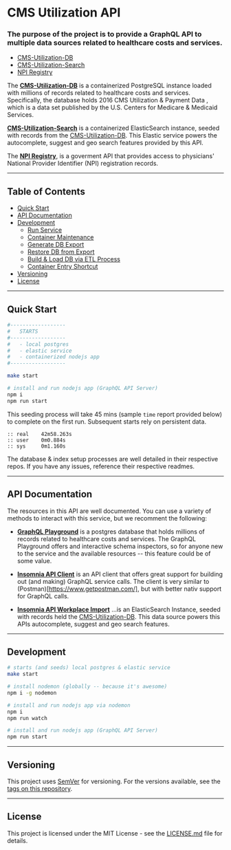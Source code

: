 # CMS Utilization API

### The purpose of the project is to provide a GraphQL API to multiple data sources related to healthcare costs and services.

- [CMS-Utilization-DB](https://github.com/sudowing/cms-utilization-db)
- [CMS-Utilization-Search](https://github.com/sudowing/cms-utilization-search)
- [NPI Registry](https://npiregistry.cms.hhs.gov/)

The __[CMS-Utilization-DB](https://github.com/sudowing/cms-utilization-db)__ is a containerized PostgreSQL instance loaded with millions of records related to healthcare costs and services. Specifically, the database holds 2016 CMS Utilization & Payment Data , which is a data set published by the U.S. Centers for Medicare & Medicaid Services.

__[CMS-Utilization-Search](https://github.com/sudowing/cms-utilization-search)__ is a containerized ElasticSearch instance, seeded with records from the [CMS-Utilization-DB](https://github.com/sudowing/cms-utilization-db). This Elastic service powers the autocomplete, suggest and geo search features provided by this API.

The __[NPI Registry](https://npiregistry.cms.hhs.gov/)__, is a goverment API that provides access to physicians' National Provider Identifier (NPI) registration records.


---

##  <a id="table-of-contents"></a>Table of Contents

* [Quick Start](#quick-start)
* [API Documentation](#api-documentation)
* [Development](#development)
  * [Run Service](#dev-run-Service)
  * [Container Maintenance](#dev-container-maintenance)
  * [Generate DB Export](#dev-generate-db-export)
  * [Restore DB from Export](#dev-restore-db-from-export)
  * [Build & Load DB via ETL Process](#dev-full-etl-process)
  * [Container Entry Shortcut](#dev-container-entry-shortcut)
* [Versioning](#versioning)
* [License](#license)


---

##  <a id="quick-start"></a>Quick Start

```sh
#------------------
#   STARTS
#------------------
#   - local postgres
#   - elastic service
#   - containerized nodejs app
#------------------

make start

# install and run nodejs app (GraphQL API Server)
npm i
npm run start


```

This seeding process will take 45 mins (sample `time` report provided below) to complete on the first run. Subsequent starts rely on persistent data.

    :: real    42m58.263s
    :: user    0m0.884s
    :: sys     0m1.160s


The database & index setup processes are well detailed in their respective repos. If you have any issues, reference their respective readmes.


---

##  <a id="api-documentation"></a>API Documentation

The resources in this API are well documented. You can use a variety of methods to interact with this service, but we recomment the following:

- __[GraphQL Playground](http://0.0.0.0:8088/graph/)__ is a postgres database that holds millions of records related to healthcare costs and services. The GraphQL Playground offers and interactive schema inspectors, so for anyone new to the service and the available resources -- this feature could be of some value.

- __[Insomnia API Client](https://insomnia.rest/)__ is an API client that offers great support for building out (and making) GraphQL service calls. The client is very similar to (Postman)[https://www.getpostman.com/], but with better nativ support for GraphQL calls.

- __[Insomnia API Workplace Import](https://insomnia.rest/)__ ...is an ElasticSearch Instance, seeded with records held the [CMS-Utilization-DB]((https://github.com/sudowing/cms-utilization-db)). This data source powers this APIs autocomplete, suggest and geo search features.



---

##  <a id="development"></a>Development


```sh
# starts (and seeds) local postgres & elastic service
make start

# install nodemon (globally -- because it's awesome)
npm i -g nodemon

# install and run nodejs app via nodemon
npm i
npm run watch

# install and run nodejs app (GraphQL API Server)
npm run start

```



---

##  <a id="versioning"></a>Versioning

This project uses [SemVer](http://semver.org/) for versioning. For the versions available, see the [tags on this repository](https://github.com/sudowing/cms-utilization-api/tags). 

---

##  <a id="license"></a>License

This project is licensed under the MIT License - see the [LICENSE.md](LICENSE.md) file for details.